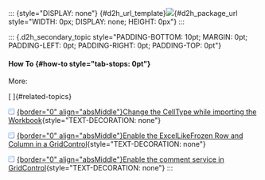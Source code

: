 ::: {style="DISPLAY: none"}
[](ms-xhelp:///?Id=d2h_url_template){#d2h_url_template}![](!package_url!){#d2h_package_url style="WIDTH: 0px; DISPLAY: none; HEIGHT: 0px"}
:::

::: {.d2h_secondary_topic style="PADDING-BOTTOM: 10pt; MARGIN: 0pt; PADDING-LEFT: 0pt; PADDING-RIGHT: 0pt; PADDING-TOP: 0pt"}
#### How To {#how-to style="tab-stops: 0pt"}

More:

[ ]{#related-topics}

[![](button.gif){border="0" align="absMiddle"}Change the CellType while importing the Workbook](ms-xhelp:///?Id=fea2bfa1-51b4-4656-8123-681078910e1b){style="TEXT-DECORATION: none"}

[![](button.gif){border="0" align="absMiddle"}Enable the ExcelLikeFrozen Row and Column in a GridControl](ms-xhelp:///?Id=883f12a7-9c9a-4555-9538-85384cf5007d){style="TEXT-DECORATION: none"}

[![](button.gif){border="0" align="absMiddle"}Enable the comment service in GridControl](ms-xhelp:///?Id=849d34f8-427d-41ea-81fb-3c63fb0b4001){style="TEXT-DECORATION: none"}
:::
